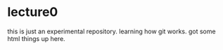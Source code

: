 # lecture0
this is just an experimental repository. learning how git works.
got some html things up here.
